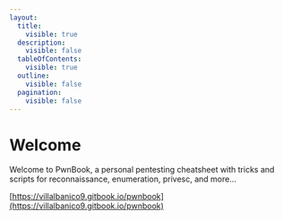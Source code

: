 ```yaml
---
layout:
  title:
    visible: true
  description:
    visible: false
  tableOfContents:
    visible: true
  outline:
    visible: false
  pagination:
    visible: false
---
```


# Welcome

Welcome to PwnBook, a personal pentesting cheatsheet with tricks and scripts for reconnaissance, enumeration, privesc, and more...

[https://villalbanico9.gitbook.io/pwnbook](https://villalbanico9.gitbook.io/pwnbook)

